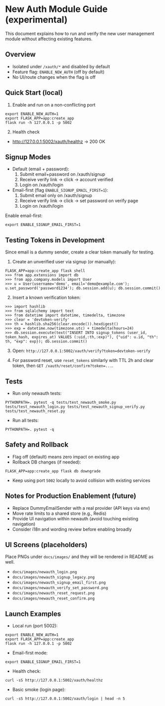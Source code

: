 # New Auth Module Guide (experimental)

This document explains how to run and verify the new user management module without affecting existing features.

## Overview
- Isolated under `/xauth/*` and disabled by default
- Feature flag: `ENABLE_NEW_AUTH` (off by default)
- No UI/route changes when the flag is off

## Quick Start (local)
1) Enable and run on a non-conflicting port
```
export ENABLE_NEW_AUTH=1
export FLASK_APP=app:create_app
flask run -h 127.0.0.1 -p 5002
```
2) Health check
- http://127.0.0.1:5002/xauth/healthz → 200 OK

## Signup Modes
- Default (email + password):
  1. Submit email+password on /xauth/signup
  2. Receive verify link → click → account verified
  3. Login on /xauth/login
- Email-first (flag `ENABLE_SIGNUP_EMAIL_FIRST=1`):
  1. Submit email only on /xauth/signup
  2. Receive verify link → click → set password on verify page
  3. Login on /xauth/login

Enable email-first:
```
export ENABLE_SIGNUP_EMAIL_FIRST=1
```

## Testing Tokens in Development
Since email is a dummy sender, create a clear token manually for testing.

1) Create an unverified user via signup (or manually):
```
FLASK_APP=app:create_app flask shell
>>> from app.extensions import db
>>> from app.company.models import User
>>> u = User(username='demo', email='demo@example.com'); u.set_password('password1234'); db.session.add(u); db.session.commit()
```
2) Insert a known verification token:
```
>>> import hashlib
>>> from sqlalchemy import text
>>> from datetime import datetime, timedelta, timezone
>>> clear = 'devtoken-verify'
>>> th = hashlib.sha256(clear.encode()).hexdigest()
>>> exp = datetime.now(timezone.utc) + timedelta(hours=24)
>>> db.session.execute(text("INSERT INTO signup_tokens (user_id, token_hash, expires_at) VALUES (:uid,:th,:exp)"), {"uid": u.id, "th": th, "exp": exp}); db.session.commit()
```
3) Open: `http://127.0.0.1:5002/xauth/verify?token=devtoken-verify`

4) For password reset, use `reset_tokens` similarly with TTL 2h and clear token, then `GET /xauth/reset/confirm?token=...`.

## Tests
- Run only newauth tests:
```
PYTHONPATH=. pytest -q tests/test_newauth_smoke.py tests/test_newauth_login.py tests/test_newauth_signup_verify.py tests/test_newauth_reset.py
```
- Run all tests:
```
PYTHONPATH=. pytest -q
```

## Safety and Rollback
- Flag off (default) means zero impact on existing app
- Rollback DB changes (if needed):
```
FLASK_APP=app:create_app flask db downgrade
```
- Keep using port `5002` locally to avoid collision with existing services

## Notes for Production Enablement (future)
- Replace DummyEmailSender with a real provider (API keys via env)
- Move rate limits to a shared store (e.g., Redis)
- Provide UI navigation within newauth (avoid touching existing navigation)
- Consider i18n and wording review before enabling broadly


## UI Screens (placeholders)
Place PNGs under `docs/images/` and they will be rendered in README as well.

- `docs/images/newauth_login.png`
- `docs/images/newauth_signup_legacy.png`
- `docs/images/newauth_signup_email_first.png`
- `docs/images/newauth_verify_set_password.png`
- `docs/images/newauth_reset_request.png`
- `docs/images/newauth_reset_confirm.png`

## Launch Examples
- Local run (port 5002):
```
export ENABLE_NEW_AUTH=1
export FLASK_APP=app:create_app
flask run -h 127.0.0.1 -p 5002
```
- Email-first mode:
```
export ENABLE_SIGNUP_EMAIL_FIRST=1
```
- Health check:
```
curl -sS http://127.0.0.1:5002/xauth/healthz
```
- Basic smoke (login page):
```
curl -sS http://127.0.0.1:5002/xauth/login | head -n 5
```

